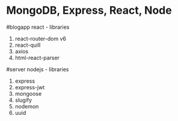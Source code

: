 # MongoDB, Express, React, Node

#blogapp
react - libraries
1.  react-router-dom v6
2.  react-quill
3.  axios
4.  html-react-parser

#server
nodejs - libraries
1.  express
2.  express-jwt
3.  mongoose
4.  slugify
5.  nodemon
6.  uuid


